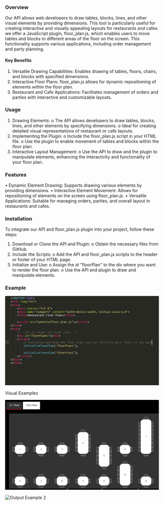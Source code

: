 ### Overview
Our API allows web developers to draw tables, blocks, lines, and other visual elements by providing dimensions. This tool is particularly useful for creating interactive and visually appealing layouts for restaurants and cafes. we offer a JavaScript plugin, floor_plan.js, which enables users to move tables and blocks to different areas of the floor on the screen. This functionality supports various applications, including order management and party planning.
#### Key Benefits
1.	Versatile Drawing Capabilities: Enables drawing of tables, floors, chairs, and blocks with specified dimensions.
2.	Interactive Floor Plans: floor_plan.js allows for dynamic repositioning of elements within the floor plan.
3.	Restaurant and Cafe Applications: Facilitates management of orders and parties with interactive and customizable layouts.
### Usage
1.	Drawing Elements:
o	The API allows developers to draw tables, blocks, lines, and other elements by specifying dimensions.
o	Ideal for creating detailed visual representations of restaurant or cafe layouts.
2.	Implementing the Plugin:
o	Include the floor_plan.js script in your HTML file.
o	Use the plugin to enable movement of tables and blocks within the floor plan.
3.	Interactive Layout Management:
o	Use the API to draw and the plugin to manipulate elements, enhancing the interactivity and functionality of your floor plan.
### Features
•	Dynamic Element Drawing: Supports drawing various elements by providing dimensions.
•	Interactive Element Movement: Allows for repositioning of elements on the screen using floor_plan.js.
•	Versatile Applications: Suitable for managing orders, parties, and overall layout in restaurants and cafes.
### Installation
To integrate our API and floor_plan.js plugin into your project, follow these steps:
1.	Download or Clone the API and Plugin:
o	Obtain the necessary files from GitHub.
2.	Include the Scripts:
o	Add the API and floor_plan.js scripts to the header or footer of your HTML page.
3.	Initialize and Use:
o	Assign the id "floorPlan" to the div where you want to render the floor plan.
o	Use the API and plugin to draw and manipulate elements.
### Example

![Code Example](https://github.com/BezaleelSolutions/Floor-Plan/blob/main/floorplan.png)

Visual Examples

![Output Example 1](https://github.com/BezaleelSolutions/Floor-Plan/blob/main/floor_example1.png)

![Output Example 2]()

